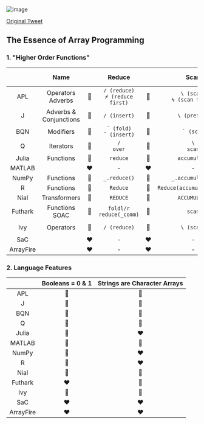 ![image](https://user-images.githubusercontent.com/36027403/190033537-d9337404-e1f5-49dd-88b9-5824f4c9998e.png)

[Original Tweet](https://twitter.com/code_report/status/1569808096654163969)

## The Essence of Array Programming

### 1. "Higher Order Functions"

||Name||Reduce||Scan||Outer Product|
|:-:|:-:|:-:|:-:|:-:|:-:|:-:|:-:|
|APL|Operators <br> Adverbs|:green_heart:|`/ (reduce)` <br> `⌿ (reduce first)`|:green_heart:|`\ (scan)` <br> `⍀ (scan first)`|:green_heart:|`∘. (outer product)`|
|J|Adverbs & <br> Conjunctions|:green_heart:|`/ (insert)`|:green_heart:|`\ (prefix)`|:green_heart:|`/ (table)`|
|BQN|Modifiers|:green_heart:|`´ (fold)`<br>`˝ (insert)`|:green_heart:|`` ` (scan)``|:green_heart:|`⌜ (table)`|
|Q|Iterators|:green_heart:|`/`<br>`over`|:green_heart:|`\`<br>`scan`|:green_heart:|`/:\:`|
|Julia|Functions|:green_heart:|`reduce`|:green_heart:|`accumulate`|:yellow_heart:|`broadcast`|
|MATLAB||:heart:|-|:heart:|-|:yellow_heart:|`broadcast`|
|NumPy|Functions|:green_heart:|`_.reduce()`|:green_heart:|`_.accumulate()`|:green_heart:|`_.outer()`|
|R|Functions|:green_heart:|`Reduce`|:green_heart:|`Reduce(accumulate=TRUE)`|:green_heart:|`outer`|
|Nial|Transformers|:green_heart:|`REDUCE`|:green_heart:|`ACCUMULATE`|:green_heart:|`OUTER`|
|Futhark|Functions<br>SOAC|:green_heart:|`foldl/r`<br>`reduce(_comm)`|:green_heart:|`scan`|:yellow_heart:|`outer_product`|
|Ivy|Operators|:green_heart:|`/ (reduce)`|:green_heart:|`\ (scan)`|:green_heart:|`o. (outer product)`|
|SaC||:heart:|-|:heart:|-|:heart:|-|
|ArrayFire||:heart:|-|:heart:|-|:heart:|-|

### 2. Language Features

||Booleans = 0 & 1|Strings are Character Arrays|
|:-:|:-:|:-:|
|APL|:green_heart:|:green_heart:|
|J|:green_heart:|:green_heart:|
|BQN|:green_heart:|:green_heart:|
|Q|:green_heart:|:green_heart:|
|Julia|:yellow_heart:|:heart:|
|MATLAB|:green_heart:|:green_heart:|
|NumPy|:yellow_heart:|:heart:|
|R|:yellow_heart:|:heart:|
|Nial|:green_heart:|:green_heart:|
|Futhark|:heart:|:green_heart:|
|Ivy|:green_heart:|:green_heart:|
|SaC|:heart:|:heart:|
|ArrayFire|:heart:|:heart:|

